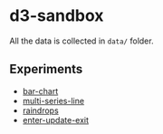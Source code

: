 # d3-sandbox

All the data is collected in `data/` folder.

## Experiments
* [bar-chart](/d3-sandbox/exps/bar-chart)
* [multi-series-line](/d3-sandbox/exps/multi-series-line)
* [raindrops](/d3-sandbox/exps/raindrops)
* [enter-update-exit](/d3-sandbox/exps/enter-update-exit)
